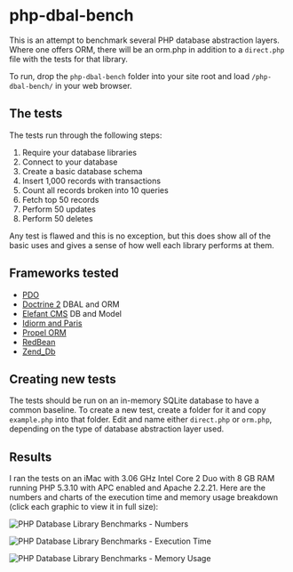 # php-dbal-bench

This is an attempt to benchmark several PHP database abstraction layers.
Where one offers ORM, there will be an orm.php in addition to a `direct.php`
file with the tests for that library.

To run, drop the `php-dbal-bench` folder into your site root and load
`/php-dbal-bench/` in your web browser.

## The tests

The tests run through the following steps:

1. Require your database libraries
2. Connect to your database
3. Create a basic database schema
4. Insert 1,000 records with transactions
5. Count all records broken into 10 queries
6. Fetch top 50 records
7. Perform 50 updates
8. Perform 50 deletes

Any test is flawed and this is no exception, but this does show all of the
basic uses and gives a sense of how well each library performs at them.

## Frameworks tested

* [PDO](http://www.php.net/pdo)
* [Doctrine 2](http://www.doctrine-project.org/) DBAL and ORM
* [Elefant CMS](http://www.elefantcms.com/) DB and Model
* [Idiorm and Paris](http://j4mie.github.com/idiormandparis/)
* [Propel ORM](http://www.propelorm.org/)
* [RedBean](http://redbeanphp.com/)
* [Zend_Db](http://framework.zend.com/manual/en/zend.db.html)

## Creating new tests

The tests should be run on an in-memory SQLite database to have a common
baseline. To create a new test, create a folder for it and copy `example.php`
into that folder. Edit and name either `direct.php` or `orm.php`, depending
on the type of database abstraction layer used.

## Results

I ran the tests on an iMac with 3.06 GHz Intel Core 2 Duo with 8 GB RAM
running PHP 5.3.10 with APC enabled and Apache 2.2.21. Here are the numbers
and charts of the execution time and memory usage breakdown (click each graphic
to view it in full size):

![PHP Database Library Benchmarks - Numbers](https://raw.github.com/jbroadway/php-dbal-bench/master/results/php-dbal-benchmarks-numbers.png)

![PHP Database Library Benchmarks - Execution Time](https://raw.github.com/jbroadway/php-dbal-bench/master/results/php-dbal-benchmarks-execution-time.png)

![PHP Database Library Benchmarks - Memory Usage](https://raw.github.com/jbroadway/php-dbal-bench/master/results/php-dbal-benchmarks-memory-usage.png)
